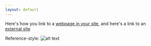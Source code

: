 ```yaml
---
layout: default
---
```


Here's how you link to a [webpage in your site](/teaching/), and
here's a link to an [external site](https://www.google.com)

Reference-style: 
![alt text](https://github.com/motlicek/motlicek.github.io/blob/master/icon48.png "Logo Title Text 2")

